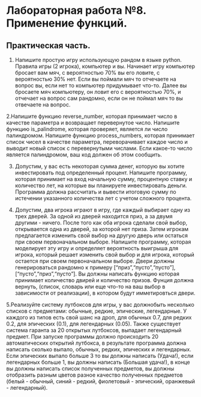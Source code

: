 # Лабораторная работа №8. Применение функций.

## Практическая часть.

1. Напишите простую игру использующую рандом в языке python. Правила игры (2 игрока), компьютер и вы. Начинает игру компьютер бросает вам мяч, с вероятностью 70% вы его ловите, с вероятностью 30% нет. Если вы поймали мяч то отчечаете на вопрос вы, если нет то компьютер придумывает что-то. Далее вы бросаете мяч компьютеру, он ловит его с вероятностью 70%, и отчечает на вопрос сам рандомно, если он не поймал мяч то вы отвечаете на вопрос.

2.Напишите функцию reverse_number, которая принимает число в качестве параметра и возвращает перевернутое число.
Напишите функцию is_palindrome, которая проверяет, является ли число палиндромом.
Напишите функцию process_numbers, которая принимает список чисел в качестве параметра, переворачивает каждое число и выводит новый список с перевернутыми числами. Если какое-то число является палиндромом, ваш код должен об этом сообщить.

3. Допустим, у вас есть некоторая сумма денег, которую вы хотите инвестировать под определенный процент. Напишите программу, которая принимает на вход начальную сумму, процентную ставку и количество лет, на которые вы планируете инвестировать деньги. Программа должна рассчитать и вывести итоговую сумму по истечении указанного количества лет с учетом сложного процента.

4. Допустим, два игрока играют в игру, где каждый выбирает одну из трех дверей. За одной из дверей находится приз, а за двумя другими - ничего. После того как оба игрока сделали свой выбор, открывается одна из дверей, за которой нет приза. Затем игрокам предлагается изменить свой выбор на другую дверь или остаться при своем первоначальном выборе.
Напишите программу, которая моделирует эту игру и определяет вероятность выигрыша для игрока, который решает изменить свой выбор и для игрока, который остается при своем первоначальном выборе.
Двери должны генерироваться рандомно к примеру [“приз”,“пусто”,“пусто”], [“пусто”,“приз”,“пусто”]. Вы должны написать функцию которая принимает количество двирей и количество призов. Фунция должна вернуть, (список, словарь или еще что-то на ваш выбор в зависимости от реализации), в котором будут имметировться двери.

5.Реализуйте систему лутбоксов для игры, у вас должнобыть несколько списков с предметами: обычные, редкие, эпические, легендарные. У каждого из типов есть свой шанс на дроп, для обычных 0.7, для редких 0.2, для эпических (0.1), для легендарных (0.05). Также существует система гаранта за 20 открытых лутбоксов, выпадает легендарный предмет. При запуске программы должно происходить 20 автоматических открытий лутбокса, в результате программа должна написать сколько выпало, обычных, редких, эпических и легендарных. Если эпических выпало больше 3 то вы должны написать (Удача!), если легендарных больше 1, вы должны написать (Большая удача!), в конце вы должны написать список полученных предметов, вы должны отобразить разным цветов разное качество полученных предметов (белый - обычный, синий - редкий, фиолетовый - эпический, оранжевый - легендарный).